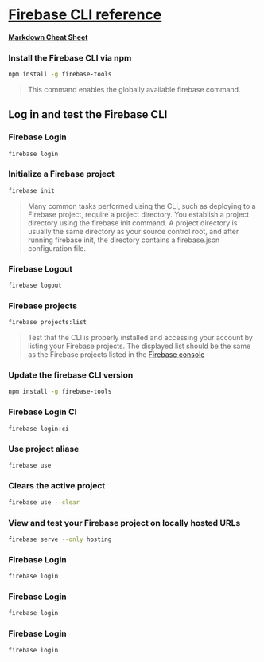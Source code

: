 # **[Firebase CLI reference](https://firebase.google.com/docs/cli)**
#### [Markdown Cheat Sheet](https://www.markdownguide.org/cheat-sheet/)

### Install the Firebase CLI via npm
``` bash
npm install -g firebase-tools
```
> This command enables the globally available firebase command.

## Log in and test the Firebase CLI
### Firebase Login
``` bash
firebase login
```

### Initialize a Firebase project
``` bash
firebase init
```
> Many common tasks performed using the CLI, such as deploying to a Firebase project, require a project directory. You establish a project directory using the firebase init command. A project directory is usually the same directory as your source control root, and after running firebase init, the directory contains a firebase.json configuration file.
> 
### Firebase Logout
``` bash
firebase logout
```
### Firebase projects
``` bash
firebase projects:list
```
> Test that the CLI is properly installed and accessing your account by listing your Firebase projects. The displayed list should be the same as the Firebase projects listed in the [Firebase console](https://console.firebase.google.com/u/0/?_gl=1*14imetw*_ga*NjE2NDk0NjYyLjE2OTI1NDUxMjI.*_ga_CW55HF8NVT*MTY5MjU0NTEyMi4xLjAuMTY5MjU0NTEyMi4wLjAuMA..&pli=1)
### Update the firebase CLI version
``` bash
npm install -g firebase-tools
```
### Firebase Login CI
``` bash
firebase login:ci
```

### Use project aliase
``` bash
firebase use
```



### Clears the active project
``` bash
firebase use --clear
```
###  View and test your Firebase project on locally hosted URLs
``` bash
firebase serve --only hosting
```
### Firebase Login
``` bash
firebase login
```
### Firebase Login
``` bash
firebase login
```
### Firebase Login
``` bash
firebase login
```
